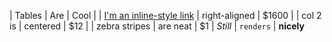 | Tables        | Are           | Cool  |
| [I'm an inline-style link](https://www.google.com)    | right-aligned | $1600 |
| col 2 is      | centered      |   $12 |
| zebra stripes | are neat      |    $1 |
*Still* | `renders` | **nicely**
